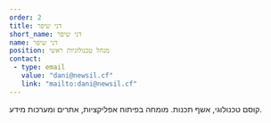 ```yaml
---
order: 2
title: דני שיפר
short_name: דני שיפר
name: דני שיפר
position: מנהל טכנולוגיות ראשי
contact:
 - type: email
   value: "dani@newsil.cf"
   link: "mailto:dani@newsil.cf"
---
```

קוסם טכנולוגי, אשף תכנות. מומחה בפיתוח אפליקציות, אתרים ומערכות מידע.
